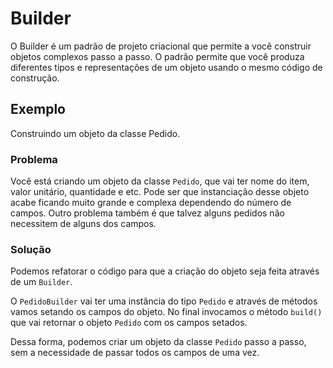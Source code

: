 # Builder

O Builder é um padrão de projeto criacional que permite a você construir objetos complexos passo a passo. O padrão permite que você produza diferentes tipos e representações de um objeto usando o mesmo código de construção.

## Exemplo

Construindo um objeto da classe Pedido.

### Problema

Você está criando um objeto da classe `Pedido`, que vai ter nome do item, valor unitário, quantidade e etc. Pode ser que instanciação desse objeto acabe ficando muito grande e complexa dependendo do número de campos. Outro problema também é que talvez alguns pedidos não necessitem de alguns dos campos. 

### Solução

Podemos refatorar o código para que a criação do objeto seja feita através de um `Builder`. 

O `PedidoBuilder` vai ter uma instância do tipo `Pedido` e através de métodos vamos setando os campos do objeto. No final invocamos o método `build()` que vai retornar o objeto `Pedido` com os campos setados.

Dessa forma, podemos criar um objeto da classe `Pedido` passo a passo, sem a necessidade de passar todos os campos de uma vez.